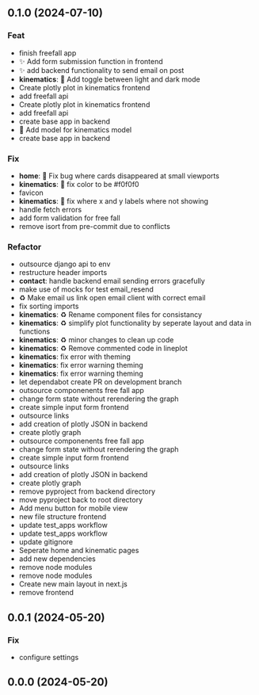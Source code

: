 ## 0.1.0 (2024-07-10)

### Feat

- finish freefall app
- :sparkles: Add form submission function in frontend
- :sparkles: add backend functionality to send email on post
- **kinematics**: :lipstick: Add toggle between light and dark mode
- Create plotly plot in kinematics frontend
- add freefall api
- Create plotly plot in kinematics frontend
- add freefall api
- create base app in backend
- :triangular_flag_on_post: Add model for kinematics model
- create base app in backend

### Fix

- **home**: :lipstick: Fix bug where cards disappeared at small viewports
- **kinematics**: :bug: fix color to be #f0f0f0
- favicon
- **kinematics**: :bug: fix where x and y labels where not showing
- handle fetch errors
- add form validation for free fall
- remove isort from pre-commit due to conflicts

### Refactor

- outsource django api to env
- restructure header imports
- **contact**: handle backend email sending errors gracefully
- make use of mocks for test email_resend
- :recycle: Make email us link open email client with correct email
- fix sorting imports
- **kinematics**: :recycle: Rename component files for consistancy
- **kinematics**: :recycle: simplify plot functionality by seperate layout and data in functions
- **kinematics**: :recycle: minor changes to clean up code
- **kinematics**: :recycle: Remove commented code in lineplot
- **kinematics**: fix error with theming
- **kinematics**: fix error warning theming
- **kinematics**: fix error warning theming
- let dependabot create PR on development branch
- outsource componenents free fall app
- change form state without rerendering the graph
- create simple input form frontend
- outsource links
- add creation of plotly JSON in backend
- create plotly graph
- outsource componenents free fall app
- change form state without rerendering the graph
- create simple input form frontend
- outsource links
- add creation of plotly JSON in backend
- create plotly graph
- remove pyproject from backend directory
- move pyproject back to root directory
- Add menu button for mobile view
- new file structure frontend
- update test_apps workflow
- update test_apps workflow
- update gitignore
- Seperate home and kinematic pages
- add new dependencies
- remove node modules
- remove node modules
- Create new main layout in next.js
- remove frontend

## 0.0.1 (2024-05-20)

### Fix

- configure settings

## 0.0.0 (2024-05-20)
